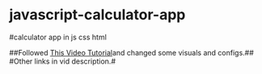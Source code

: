 # javascript-calculator-app
 
#calculator app in js css html


##Followed [This Video Tutorial](https://youtu.be/hma0N8Vu_Uw)and changed some visuals and configs.##
#Other links in vid description.#